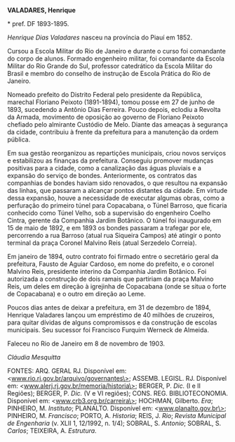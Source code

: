 **VALADARES, Henrique**

\* pref. DF 1893-1895.

*Henrique Dias Valadares* nasceu na província do Piauí em 1852.

Cursou a Escola Militar do Rio de Janeiro e durante o curso foi
comandante do corpo de alunos. Formado engenheiro militar, foi
comandante da Escola Militar do Rio Grande do Sul, professor catedrático
da Escola Militar do Brasil e membro do conselho de instrução de Escola
Prática do Rio de Janeiro.

Nomeado prefeito do Distrito Federal pelo presidente da República,
marechal Floriano Peixoto (1891-1894), tomou posse em 27 de junho de
1893, sucedendo a Antônio Dias Ferreira. Pouco depois, eclodiu a Revolta
da Armada, movimento de oposição ao governo de Floriano Peixoto chefiado
pelo almirante Custódio de Melo. Diante das ameaças à segurança da
cidade, contribuiu à frente da prefeitura para a manutenção da ordem
pública.

Em sua gestão reorganizou as repartições municipais, criou novos
serviços e estabilizou as finanças da prefeitura. Conseguiu promover
mudanças positivas para a cidade, como a canalização das águas pluviais
e a expansão do serviço de bondes. Anteriormente, os contratos das
companhias de bondes haviam sido renovados, o que resultou na expansão
das linhas, que passaram a alcançar pontos distantes da cidade. Em
virtude dessa expansão, houve a necessidade de executar algumas obras,
como a perfuração do primeiro túnel para Copacabana, o Túnel Barroso,
que ficaria conhecido como Túnel Velho, sob a supervisão do engenheiro
Coelho Cintra, gerente da Companhia Jardim Botânico. O túnel foi
inaugurado em 15 de maio de 1892, e em 1893 os bondes passaram a
trafegar por ele, percorrendo a rua Barroso (atual rua Siqueira Campos)
até atingir o ponto terminal da praça Coronel Malvino Reis (atual
Serzedelo Correia).

Em janeiro de 1894, outro contrato foi firmado entre o secretário geral
da prefeitura, Fausto de Aguiar Cardoso, em nome do prefeito, e o
coronel Malvino Reis, presidente interino da Companhia Jardim Botânico.
Foi autorizada a construção de dois ramais que partiriam da praça
Malvino Reis, um deles em direção à igrejinha de Copacabana (onde se
situa o forte de Copacabana) e o outro em direção ao Leme.

Poucos dias antes de deixar a prefeitura, em 31 de dezembro de 1894,
Henrique Valadares lançou um empréstimo de 40 milhões de cruzeiros, para
quitar dívidas de alguns compromissos e da construção de escolas
municipais. Seu sucessor foi Francisco Furquim Werneck de Almeida.

Faleceu no Rio de Janeiro em 8 de novembro de 1903.

*Cláudia Mesquitta*

FONTES: ARQ. GERAL RJ. Disponível em:
\<www.rio.rj.gov.br/arquivo/governantes\>; ASSEMB. LEGISL. RJ.
Disponível em: \<www.alerj.rj.gov.br/memoria/historia\>; BERGER, P.
*Dic.* (I e II Regiões); BERGER, P. *Dic.* (V e VI regiões); CONS. REG.
BIBLIOTECONOMIA. Disponível em: \<www.crb3.org.br/carreira\>; HOCHMAN,
Gilberto. *Era*; PINHEIRO, M. *Instituto*; PLANALTO. Disponível em:
\<www.planalto.gov.br\>; PINHEIRO, M. *Francisco*; PORTO, A. *Historia*;
REIS, J. *Rio*; *Revista Municipal de Engenharia* (v. XLII 1, 12/1992,
n. 1/4); SOBRAL, S. *Antonio*; SOBRAL, S. *Carlos*; TEIXEIRA, A.
*Estrutura*.
